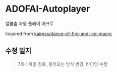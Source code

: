 # ADOFAI-Autoplayer
얼불춤 자동 플레이 매크로

Inspired from [kairess/dance-of-fire-and-ice-macro](https://github.com/kairess/dance-of-fire-and-ice-macro)


## 수정 일지

> 7/8 : 파일 경로, 불러오는 방식 변경, 타이밍 수정 <br>
